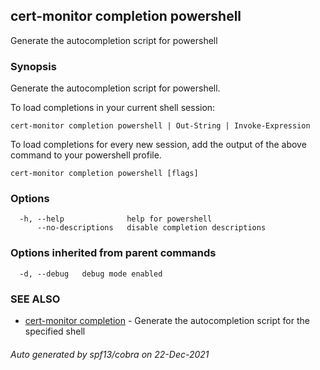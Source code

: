 ## cert-monitor completion powershell

Generate the autocompletion script for powershell

### Synopsis

Generate the autocompletion script for powershell.

To load completions in your current shell session:

	cert-monitor completion powershell | Out-String | Invoke-Expression

To load completions for every new session, add the output of the above command
to your powershell profile.


```
cert-monitor completion powershell [flags]
```

### Options

```
  -h, --help              help for powershell
      --no-descriptions   disable completion descriptions
```

### Options inherited from parent commands

```
  -d, --debug   debug mode enabled
```

### SEE ALSO

* [cert-monitor completion](cert-monitor_completion.md)	 - Generate the autocompletion script for the specified shell

###### Auto generated by spf13/cobra on 22-Dec-2021
